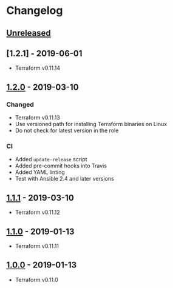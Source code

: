 # Changelog

## [Unreleased]

## [1.2.1] - 2019-06-01

* Terraform v0.11.14

## [1.2.0] - 2019-03-10

### Changed

* Terraform v0.11.13
* Use versioned path for installing Terraform binaries on Linux
* Do not check for latest version in the role

### CI

* Added `update-release` script
* Added pre-commit hooks into Travis
* Added YAML linting
* Test with Ansible 2.4 and later versions

## [1.1.1] - 2019-03-10

* Terraform v0.11.12

## [1.1.0] - 2019-01-13

* Terraform v0.11.11

## [1.0.0] - 2019-01-13

* Terraform v0.11.0

[Unreleased]: https://github.com/markosamuli/ansible-terraform/commits/develop
[1.2.0]: https://github.com/markosamuli/ansible-terraform/releases/tag/v1.2.0
[1.1.1]: https://github.com/markosamuli/ansible-terraform/releases/tag/v1.1.1
[1.1.0]: https://github.com/markosamuli/ansible-terraform/releases/tag/v1.1.0
[1.0.0]: https://github.com/markosamuli/ansible-terraform/releases/tag/v1.0.0
